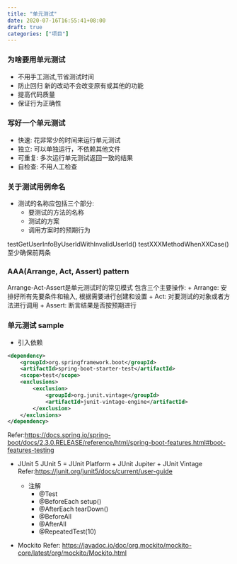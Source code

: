 ```yaml
---
title: "单元测试"
date: 2020-07-16T16:55:41+08:00
draft: true
categories: ["项目"]
---
```



### 为啥要用单元测试
+ 不用手工测试,节省测试时间
+ 防止回归 新的改动不会改变原有或其他的功能
+ 提高代码质量
+ 保证行为正确性

### 写好一个单元测试
+ 快速: 花非常少的时间来运行单元测试
+ 独立: 可以单独运行，不依赖其他文件
+ 可重复: 多次运行单元测试返回一致的结果
+ 自检查: 不用人工检查

### 关于测试用例命名
+ 测试的名称应包括三个部分:
  + 要测试的方法的名称
  + 测试的方案
  + 调用方案时的预期行为

testGetUserInfoByUserIdWithInvalidUserId()
testXXXMethodWhenXXCase()
至少确保前两条

### AAA(Arrange, Act, Assert) pattern 
Arrange-Act-Assert是单元测试时的常见模式
包含三个主要操作:
    + Arrange: 安排好所有先要条件和输入, 根据需要进行创建和设置
    + Act: 对要测试的对象或者方法进行调用
    + Assert: 断言结果是否按预期进行

### 单元测试 sample
+ 引入依赖
```xml
<dependency>
    <groupId>org.springframework.boot</groupId>
    <artifactId>spring-boot-starter-test</artifactId>
    <scope>test</scope>
    <exclusions>
        <exclusion>
            <groupId>org.junit.vintage</groupId>
            <artifactId>junit-vintage-engine</artifactId>
        </exclusion>
    </exclusions>
</dependency>
```
Refer:https://docs.spring.io/spring-boot/docs/2.3.0.RELEASE/reference/html/spring-boot-features.html#boot-features-testing

+ JUnit 5
JUnit 5 = JUnit Platform + JUnit Jupiter + JUnit Vintage
Refer:https://junit.org/junit5/docs/current/user-guide
    + 注解
      + @Test
      + @BeforeEach setup()
      + @AfterEach tearDown()
      + @BeforeAll
      + @AfterAll
      + @RepeatedTest(10)

+ Mockito
Refer: https://javadoc.io/doc/org.mockito/mockito-core/latest/org/mockito/Mockito.html


